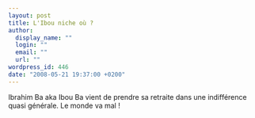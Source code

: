 ```yaml
---
layout: post
title: L'Ibou niche où ?
author:
  display_name: ""
  login: ""
  email: ""
  url: ""
wordpress_id: 446
date: "2008-05-21 19:37:00 +0200"
---
```


Ibrahim Ba aka Ibou Ba vient de prendre sa retraite dans une indifférence quasi
générale. Le monde va mal !
